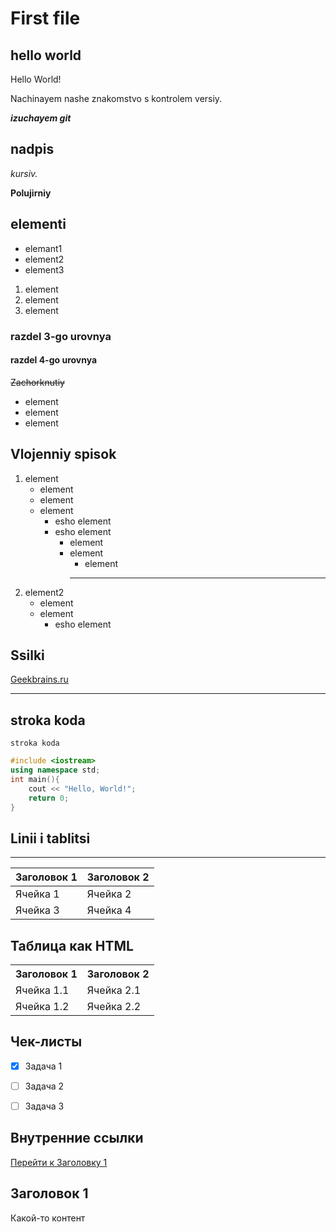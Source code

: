 # First file 

## hello world

Hello World!

Nachinayem nashe znakomstvo s kontrolem versiy.

***izuchayem git***

## nadpis

*kursiv.*

**Polujirniy**

## elementi

* elemant1
* element2
* element3

1. element
2. element
3. element

### razdel 3-go urovnya

#### razdel 4-go urovnya

~~Zachorknutiy~~

- element
- element
- element

## Vlojenniy spisok

1. element
    - element
    - element
    - element
        - esho element
        - esho element
            * element
            * element
                - element
                ---
2. element2
    - element
    - element
        - esho element

## Ssilki

[Geekbrains.ru](https://www.gb.ru)

---

## stroka koda

`stroka koda`

```c++
#include <iostream>
using namespace std;
int main(){
    cout << "Hello, World!";
    return 0;
}
```

## Linii i tablitsi

---
| Заголовок 1 | Заголовок 2 |
| ----------- | ----------- |
| Ячейка 1    | Ячейка 2   |
| Ячейка 3    | Ячейка 4   |


## Таблица как HTML
<table>
    <tr>
        <th>Заголовок 1</th>
        <th>Заголовок 2</th>
    </tr>
    <tr>
        <td>Ячейка 1.1</td>
        <td>Ячейка 2.1</td>
    </tr>
    <tr>
        <td>Ячейка 1.2</td>
        <td>Ячейка 2.2</td>
    </tr>
</table>


## Чек-листы
* [x] Задача 1
- [ ] Задача 2
- [ ] Задача 3


## Внутренние ссылки
[Перейти к Заголовку 1](#title1)

## <a id="title1">Заголовок 1</a>
Какой-то контент